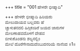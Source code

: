+++
title = "001 ಹೇಳರೇ ಭೀಷ್ಮಾದಿ"

+++
ಹೇಳರೇ ಭೀಷ್ಮಾದಿ ಹಿರಿಯರು  
ಮೇಲುದಾಯವ ಬಲ್ಲವರು ಹೆ  
ಚ್ಚಾಳುತನದಲಿ ಹಿಗ್ಗಿಕಂಡಿರೆ ಜಯದ ಜಾರುಗಳ  
ಮೇಲಣಾಹವದೊಳಗೆ ದೇಹವ  
ಬೀಳುಕೊಂಡನು ಶಲ್ಯನಲ್ಲಿಂ  
ಮೇಲೆ ದೊರೆಗೇನಾದುದೆಂಬುದನರಿಯೆ ನಾನೆಂದ     ॥1॥